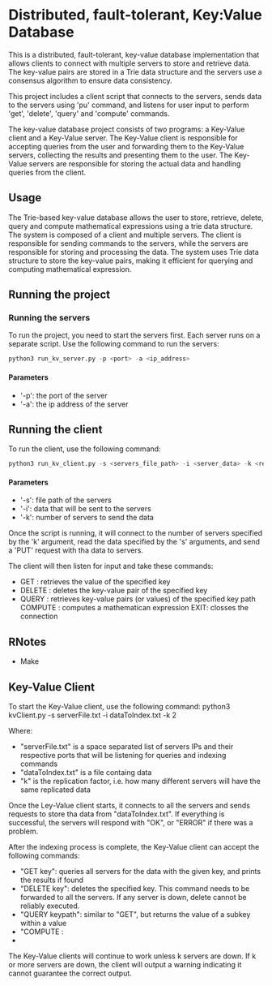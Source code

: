 # Distributed, fault-tolerant, Key:Value Database

This is a distributed, fault-tolerant, key-value database implementation that allows clients to connect with multiple servers to store and retrieve data. The key-value pairs are stored in a Trie data structure and the servers use a consensus algorithm to ensure data consistency.


This project includes a client script that connects to the servers, sends data to the servers using 'pu' command, and listens for user input to perform 'get', 'delete', 'query' and 'compute' commands.


The key-value database project consists of two programs: a Key-Value client and a Key-Value server. The Key-Value client is responsible for accepting queries from the user and forwarding them to the Key-Value servers, collecting the results and presenting them to the user. The Key-Value servers are responsible for storing the actual data and handling queries from the client.



## Usage
The Trie-based key-value database allows the user to store, retrieve, delete, query and compute mathematical expressions using a trie data structure. The system is composed of a client and multiple servers. The client is responsible for sending commands to the servers, while the servers are responsible for storing and processing the data. The system uses Trie data structure to store the key-value pairs, making it efficient for querying and computing mathematical expression.


## Running the project

### Running the servers
To run the project, you need to start the servers first. Each server runs on a separate script. Use the following command to run the servers:
```python
python3 run_kv_server.py -p <port> -a <ip_address>
```

#### Parameters

- '-p': the port of the server
- '-a': the ip address of the server


## Running the client
To run the client, use the following command:
```python
python3 run_kv_client.py -s <servers_file_path> -i <server_data> -k <replicator_factor>
```
#### Parameters
- '-s': file path of the servers
- '-i': data that will be sent to the servers
- '-k': number of servers to send the data  

Once the script is running, it will connect to the number of servers specified by the 'k' argument, read the data specified by the 's' arguments, and send a 'PUT' request with tha data to servers.

The client will then listen for input and take these commands:
- GET <key> : retrieves the value of the specified key
- DELETE <key> : deletes the key-value pair of the specified key
- QUERY <keypath> : retrieves key-value pairs (or values) of the specified key path
  COMPUTE <expression> : computes a mathematican expression
  EXIT: closses the connection
  
  
## RNotes
- Make 








## Key-Value Client
To start the Key-Value client, use the following command:
python3 kvClient.py -s serverFile.txt -i dataToIndex.txt -k 2

Where:
- "serverFile.txt" is a space separated list of servers IPs and their respective ports that will be listening for queries and indexing commands
- "dataToIndex.txt" is a file containg data
- "k" is the replication factor, i.e. how many different servers will have the same replicated data

Once the Ley-Value client starts, it connects to all the servers and sends requests to store tha data from "dataToIndex.txt". If everything is successful, the servers will respond with "OK", or "ERROR" if there was a problem.

After the indexing process is complete, the Key-Value client can accept the following commands:
- "GET key": queries all servers for the data with the given key, and prints the results if found
- "DELETE key": deletes the specified key. This command needs to be forwarded to all the servers. If any server is down, delete cannot be reliably executed.
- "QUERY keypath": similar to "GET", but returns the value of a subkey within a value
- "COMPUTE : 
-
The Key-Value clients will continue to work unless k servers are down. If k or more servers are down, the client will output a warning indicating it cannot guarantee the correct output.



